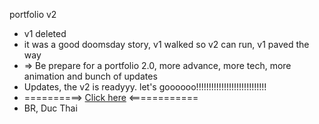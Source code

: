  portfolio v2
* v1 deleted 
* it was a good doomsday story, v1 walked so v2 can run, v1 paved the way
* => Be prepare for a portfolio 2.0, more advance, more tech, more animation and bunch of updates
* Updates, the v2 is  readyyy. let's goooooo!!!!!!!!!!!!!!!!!!!!!!!!!!!!
* ==========> [Click here](https://serene-moxie-b9d8b3.netlify.app/) <============
* BR, Duc Thai
